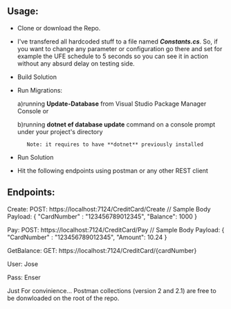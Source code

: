 Usage:
------
* Clone or download the Repo.
* I've transfered all hardcoded stuff to a file named ***Constants.cs***. So, if you want to change any parameter or configuration go there and set for example the UFE schedule to 5 seconds so you can see it in action without any absurd delay on testing side.
* Build Solution
* Run Migrations:

     a)running **Update-Database**  from Visual Studio Package Manager Console or
     
     b)running **dotnet ef database update** command on a console prompt under your project's directory
     
         Note: it requires to have **dotnet** previously installed

* Run Solution
* Hit the following endpoints using postman or any other REST client

Endpoints:
----------
Create:  	POST:  https://localhost:7124/CreditCard/Create				// Sample Body Payload: { "CardNumber" : "123456789012345", "Balance": 1000 }

Pay:   	  	POST:  https://localhost:7124/CreditCard/Pay				// Sample Body Payload: { "CardNumber" : "123456789012345", "Amount": 10.24 }

GetBalance: GET:   https://localhost:7124/CreditCard/{cardNumber}


User: Jose

Pass: Enser

Just For convinience... 
Postman collections (version 2 and 2.1) are free to be donwloaded on the root of the repo.
